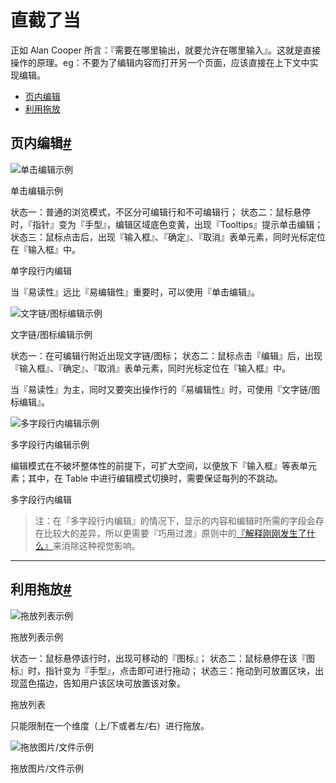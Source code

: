 # 直截了当

正如 Alan Cooper 所言：『需要在哪里输出，就要允许在哪里输入』。这就是直接操作的原理。eg：不要为了编辑内容而打开另一个页面，应该直接在上下文中实现编辑。



- [页内编辑](https://ant.design/docs/spec/direct-cn#页内编辑)
- [利用拖放](https://ant.design/docs/spec/direct-cn#利用拖放)

## 页内编辑[#](https://ant.design/docs/spec/direct-cn#页内编辑)

![单击编辑示例](https://gw.alipayobjects.com/zos/rmsportal/EXKwsvUkIUNkHBSsOlRi.png)

单击编辑示例

状态一：普通的浏览模式，不区分可编辑行和不可编辑行；
状态二：鼠标悬停时，『指针』变为『手型』，编辑区域底色变黄，出现『Tooltips』提示单击编辑；
状态三：鼠标点击后，出现『输入框』、『确定』、『取消』表单元素，同时光标定位在『输入框』中。

单字段行内编辑

当『易读性』远比『易编辑性』重要时，可以使用『单击编辑』。



![文字链/图标编辑示例](https://gw.alipayobjects.com/zos/rmsportal/qiAYBQKcQnmavxHzkeaK.png)

文字链/图标编辑示例

状态一：在可编辑行附近出现文字链/图标；
状态二：鼠标点击『编辑』后，出现『输入框』、『确定』、『取消』表单元素，同时光标定位在『输入框』中。

当『易读性』为主，同时又要突出操作行的『易编辑性』时，可使用『文字链/图标编辑』。



![多字段行内编辑示例](https://gw.alipayobjects.com/zos/rmsportal/ukbXcTHrgPmTfHmCassD.png)

多字段行内编辑示例

编辑模式在不破坏整体性的前提下，可扩大空间，以便放下『输入框』等表单元素；其中，在 Table 中进行编辑模式切换时，需要保证每列的不跳动。

多字段行内编辑

> 注：在『多字段行内编辑』的情况下，显示的内容和编辑时所需的字段会存在比较大的差异，所以更需要『巧用过渡』原则中的[『解释刚刚发生了什么』](https://ant.design/docs/spec/transition-cn#解释刚刚发生了什么)来消除这种视觉影响。



------

## 利用拖放[#](https://ant.design/docs/spec/direct-cn#利用拖放)

![拖放列表示例](https://gw.alipayobjects.com/zos/rmsportal/xZWSNecZhGXaAVluxOAK.png)

拖放列表示例

状态一：鼠标悬停该行时，出现可移动的『图标』；
状态二：鼠标悬停在该『图标』时，指针变为『手型』，点击即可进行拖动；
状态三：拖动到可放置区块，出现蓝色描边，告知用户该区块可放置该对象。

拖放列表

只能限制在一个维度（上/下或者左/右）进行拖放。



![拖放图片/文件示例](https://gw.alipayobjects.com/zos/rmsportal/wuAOmxmpXkcZlHzTbIvY.png)

拖放图片/文件示例